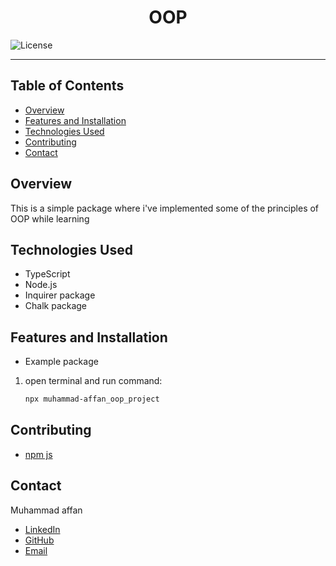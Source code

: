<div style="text-align: center;">
  <h1>OOP</h1>
</div>

![License](https://img.shields.io/badge/license-MIT-blue.svg)

---

## Table of Contents
- [Overview](#overview)
- [Features and Installation](#features-and-installation)
- [Technologies Used](#technologies-used)
- [Contributing](#contributing)
- [Contact](#contact)

## Overview
This is a simple package where i've implemented some of the principles of OOP while learning
## Technologies Used
- TypeScript
- Node.js
- Inquirer package
- Chalk package

## Features and Installation
- Example package

1. open terminal and run command:
    ```sh
    npx muhammad-affan_oop_project
    ```
## Contributing
- [npm js](http://www.npmjs.com)

## Contact
Muhammad affan
- [LinkedIn](https://www.linkedin.com/in/muhammad-affan)
- [GitHub](https://github.com/Web-Affan-Farooq)
- [Email](mailto:affanamir903@gmail.com)
